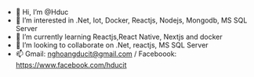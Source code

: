 - 👋 Hi, I’m @Hduc
- 👀 I’m interested in .Net, Iot, Docker, Reactjs, Nodejs, Mongodb, MS SQL Server
- 🌱 I’m currently learning Reactjs,React Native, Nextjs and docker
- 💞️ I’m looking to collaborate on .Net, reactjs, MS SQL Server
- 📫 Gmail: nghoangducit@gmail.com / Faceboook: https://www.facebook.com/hducit

